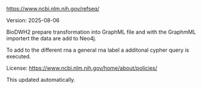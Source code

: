https://www.ncbi.nlm.nih.gov/refseq/

Version: 2025-08-06

BioDWH2 prepare transformation into GraphML file and with the GraphmML importert the data are add to Neo4j.

To add to the different rna a general rna label a additonal cypher query is executed.

License: https://www.ncbi.nlm.nih.gov/home/about/policies/

This updated automatically.